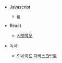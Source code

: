 
- Javascript
    - [js](javascript/javascript.md)

- React
    - [시행착오](react/react.md)
    
- 독서
    - [인사이드 자바스크립트](book/inside_javascript.md)